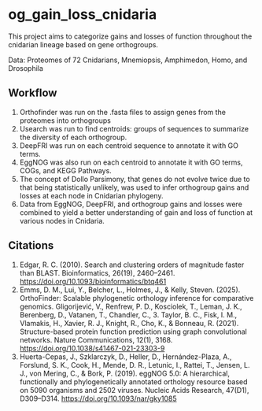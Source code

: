 # og_gain_loss_cnidaria
This project aims to categorize gains and losses of function throughout the cnidarian lineage based on gene orthogroups.

Data: Proteomes of 72 Cnidarians, Mnemiopsis, Amphimedon, Homo, and Drosophila 

## Workflow
1. Orthofinder was run on the .fasta files to assign genes from the proteomes into orthogroups
2. Usearch was run to find centroids: groups of sequences to summarize the diversity of each orthogroup.
3. DeepFRI was run on each centroid sequence to annotate it with GO terms.
4. EggNOG was also run on each centroid to annotate it with GO terms, COGs, and KEGG Pathways.
5. The concept of Dollo Parsimony, that genes do not evolve twice due to that being statistically unlikely, was used to infer orthogroup gains and losses at each node in Cnidarian phylogeny.
6. Data from EggNOG, DeepFRI, and orthogroup gains and losses were combined to yield a better understanding of gain and loss of function at various nodes in Cnidaria. 

## Citations
1. Edgar, R. C. (2010). Search and clustering orders of magnitude faster than BLAST. Bioinformatics, 26(19), 2460–2461. https://doi.org/10.1093/bioinformatics/btq461
2. Emms, D. M., Lui, Y., Belcher, L., Holmes, J., & Kelly, Steven. (2025). OrthoFinder: Scalable phylogenetic orthology inference for comparative genomics.
Gligorijević, V., Renfrew, P. D., Kosciolek, T., Leman, J. K., Berenberg, D., Vatanen, T., Chandler, C., 3. Taylor, B. C., Fisk, I. M., Vlamakis, H., Xavier, R. J., Knight, R., Cho, K., & Bonneau, R. (2021). Structure-based protein function prediction using graph convolutional networks. Nature Communications, 12(1), 3168. https://doi.org/10.1038/s41467-021-23303-9
4. Huerta-Cepas, J., Szklarczyk, D., Heller, D., Hernández-Plaza, A., Forslund, S. K., Cook, H., Mende, D. R., Letunic, I., Rattei, T., Jensen, L. J., von Mering, C., & Bork, P. (2019). eggNOG 5.0: A hierarchical, functionally and phylogenetically annotated orthology resource based on 5090 organisms and 2502 viruses. Nucleic Acids Research, 47(D1), D309–D314. https://doi.org/10.1093/nar/gky1085
